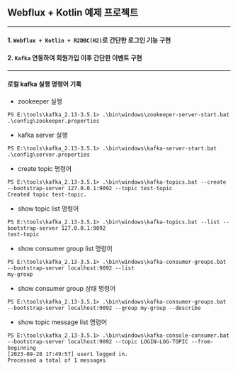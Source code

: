 ## Webflux + Kotlin 예제 프로젝트 

- - -

#### 1. `Webflux + Kotlin + R2DBC(H2)`로 간단한 로그인 기능 구현
#### 2. `Kafka` 연동하여 회원가입 이후 간단한 이벤트 구현

- - -

#### 로컬 kafka 실행 명령어 기록
* zookeeper 실행
```agsl
PS E:\tools\kafka_2.13-3.5.1> .\bin\windows\zookeeper-server-start.bat .\config\zookeeper.properties 
```

* kafka server 실행
```agsl
PS E:\tools\kafka_2.13-3.5.1> .\bin\windows\kafka-server-start.bat .\config\server.properties
```

* create topic 명령어
```agsl
PS E:\tools\kafka_2.13-3.5.1> .\bin\windows\kafka-topics.bat --create --bootstrap-server 127.0.0.1:9092 --topic test-topic
Created topic test-topic.
```

* show topic list 명령어
```agsl
PS E:\tools\kafka_2.13-3.5.1> .\bin\windows\kafka-topics.bat --list --bootstrap-server 127.0.0.1:9092
test-topic
```

* show consumer group list 명령어
```agsl
PS E:\tools\kafka_2.13-3.5.1> .\bin\windows\kafka-consumer-groups.bat --bootstrap-server localhost:9092 --list
my-group
```

* show consumer group 상태 명령어
```agsl
PS E:\tools\kafka_2.13-3.5.1> .\bin\windows\kafka-consumer-groups.bat --bootstrap-server localhost:9092 --group my-group --describe
```

* show topic message list 명령어
```agsl
PS E:\tools\kafka_2.13-3.5.1> .\bin\windows\kafka-console-consumer.bat --bootstrap-server localhost:9092 --topic LOGIN-LOG-TOPIC --from-beginning
[2023-09-28 17:49:57] user1 logged in.
Processed a total of 1 messages
```

